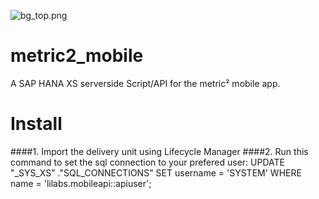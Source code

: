 ![bg_top.png](http://www.metric2.com/wp-content/uploads/2014/10/bg_top.png)

metric2_mobile
==============

A SAP HANA XS serverside Script/API for the metric² mobile app.

Install
======

####1. Import the delivery unit using Lifecycle Manager
####2. Run this command to set the sql connection to your prefered user: UPDATE "_SYS_XS" ."SQL_CONNECTIONS" SET username = 'SYSTEM' WHERE name = 'lilabs.mobileapi::apiuser';
